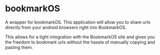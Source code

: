 # bookmarkOS
A wrapper for bookmarkOS. This application will allow you to share urls directly from your android browsers right into BookmarkOS.

This allows for a tight integration with the BookmarkOS site and gives you the freedom to bookmark urls without the hassle of manually copying and pasting them.

